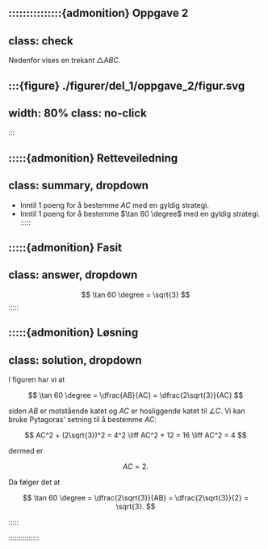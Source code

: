 :::::::::::::::{admonition} Oppgave 2
---
class: check
---

Nedenfor vises en trekant $\triangle ABC$. 

:::{figure} ./figurer/del_1/oppgave_2/figur.svg
---
width: 80%
class: no-click
---
:::


:::::{admonition} Retteveiledning
---
class: summary, dropdown
---
* Inntil 1 poeng for å bestemme $AC$ med en gyldig strategi.
* Inntil 1 poeng for å bestemme $\tan 60 \degree$ med en gyldig strategi.
:::::


:::::{admonition} Fasit
---
class: answer, dropdown
---
$$
\tan 60 \degree = \sqrt{3}
$$
:::::


:::::{admonition} Løsning
---
class: solution, dropdown
---
I figuren har vi at 

$$
\tan 60 \degree = \dfrac{AB}{AC} = \dfrac{2\sqrt{3}}{AC}
$$

siden $AB$ er motstående katet og $AC$ er hosliggende katet til $\angle C$. Vi kan bruke Pytagoras' setning til å bestemme $AC$: 

$$
AC^2 + (2\sqrt{3})^2 = 4^2 \liff AC^2 + 12 = 16 \liff AC^2 = 4
$$

dermed er 

$$
AC = 2. 
$$

Da følger det at

$$
\tan 60 \degree = \dfrac{2\sqrt{3}}{AB} = \dfrac{2\sqrt{3}}{2} = \sqrt{3}.
$$

:::::


:::::::::::::::